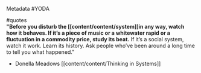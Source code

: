 Metadata 
	#YODA 


#quotes 	
**"Before you disturb the [[content/content/system]]in any way, watch how it behaves. If it’s a piece of music or a whitewater rapid or a fluctuation in a commodity price, study its beat.** If it’s a social system, watch it work. Learn its history. Ask people who’ve been around a long time to tell you what happened."

-   Donella Meadows [[content/content/Thinking in Systems]]




